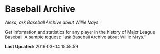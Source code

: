 # Baseball Archive
*Alexa, ask Baseball Archive about Willie Mays*

Get information and statistics for any player in the history of Major League Baseball. A sample request: "ask Baseball Archive about Willie Mays."

**Last Updated:** 2016-03-04 15:55:59